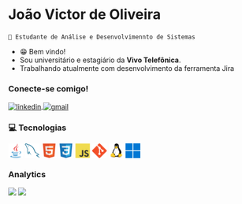 # João Victor de Oliveira
` 🔭 Estudante de Análise e Desenvolvimennto de Sistemas `
- 😁 Bem vindo!
- Sou universitário e estagiário da **Vivo Telefônica**.
- Trabalhando atualmente com desenvolvimento da ferramenta Jira

### Conecte-se comigo!
<a href="www.linkedin.com/in/joaoliveira-dev" target="_blank">
  <img align="center" src="https://img.shields.io/badge/LinkedIn-000?style=for-the-badge&logo=linkedin&logoColor=0E76A8" alt="linkedin"/>
</a>

<a href="mailto:dev.joaoliveira@gmail.com" target="_blank">
  <img align="center" src="https://img.shields.io/badge/Gmail-000?style=for-the-badge&logo=gmail" alt="gmail"/>
</a>
  

### 💻 Tecnologias
<div>
 <img align="center" alt="Java" width="30" src="https://github.com/devicons/devicon/blob/v2.16.0/icons/java/java-original.svg"/>
 <img align="center" alt="MySQL" width="30" src="https://github.com/devicons/devicon/blob/v2.16.0/icons/mysql/mysql-original.svg"/>
 <img align="center" alt="HTML" width="30" src="https://github.com/devicons/devicon/blob/v2.16.0/icons/html5/html5-original.svg"/>
 <img align="center" alt="CSS" width="30" src="https://github.com/devicons/devicon/blob/v2.16.0/icons/css3/css3-original.svg"/>
 <img align="center" alt="JavaScript" width="30" src="https://github.com/devicons/devicon/blob/v2.16.0/icons/javascript/javascript-original.svg"/>
 <img align="center" alt="Git" width="30" src="https://github.com/devicons/devicon/blob/v2.16.0/icons/git/git-original.svg"/>
 <img align="center" alt="Linux" width="30" src="https://github.com/devicons/devicon/blob/v2.16.0/icons/linux/linux-original.svg"/>
 <img align="center" alt="Windows" width="30" src="https://github.com/devicons/devicon/blob/v2.16.0/icons/windows11/windows11-original.svg"/>
</div>
  
  
 ### Analytics
<div>
  <img height="150em" src="https://github-readme-stats.vercel.app/api?username=devjoliveira&show_icons=true&theme=dark&include_all_commits=true&count_private=true">
  <img height="150em" src="https://github-readme-stats.vercel.app/api/top-langs/?username=devjoliveira&layout=compact&langs_count=5&theme=dark">
 </div> 

